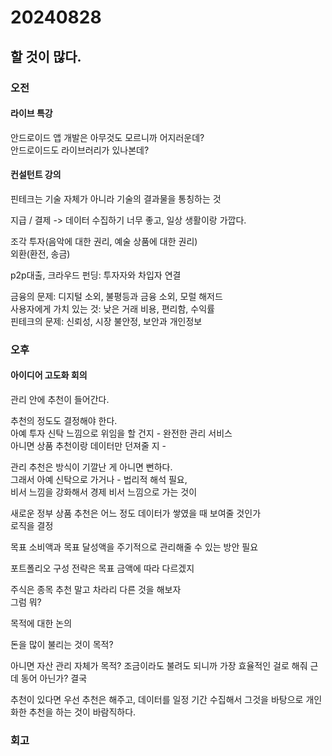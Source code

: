 # 20240828
## 할 것이 많다.

### 오전

#### 라이브 특강
안드로이드 앱 개발은 아무것도 모르니까 어지러운데?  
안드로이드도 라이브러리가 있나본데?  

#### 컨설턴트 강의
핀테크는 기술 자체가 아니라 기술의 결과물을 통칭하는 것  

지급 / 결제 -> 데이터 수집하기 너무 좋고, 일상 생활이랑 가깝다.  

조각 투자(음악에 대한 권리, 예술 상품에 대한 권리)  
외환(환전, 송금)  

p2p대출, 크라우드 펀딩: 투자자와 차입자 연결  

금융의 문제: 디지털 소외, 불평등과 금융 소외, 모럴 해저드  
사용자에게 가치 있는 것: 낮은 거래 비용, 편리함, 수익률  
핀테크의 문제: 신뢰성, 시장 불안정, 보안과 개인정보  

### 오후

#### 아이디어 고도화 회의
관리 안에 추천이 들어간다.  

추천의 정도도 결정해야 한다.  
아예 투자 신탁 느낌으로 위임을 할 건지 - 완전한 관리 서비스  
아니면 상품 추천이랑 데이터만 던져줄 지 -   

관리 추천은 방식이 기깔난 게 아니면 뻔하다.  
그래서 아예 신탁으로 가거나 - 법리적 해석 필요,  
비서 느낌을 강화해서 경제 비서 느낌으로 가는 것이  

새로운 정부 상품 추천은 어느 정도 데이터가 쌓였을 때 보여줄 것인가  
로직을 결정  

목표 소비액과 목표 달성액을 주기적으로 관리해줄 수 있는 방안 필요  

포트폴리오 구성 전략은 목표 금액에 따라 다르겠지  

주식은 종목 추천 말고 차라리 다른 것을 해보자  
그럼 뭐?  

목적에 대한 논의

돈을 많이 불리는 것이 목적?


아니면 자산 관리 자체가 목적?
조금이라도 불려도 되니까 가장 효율적인 걸로 해줘
근데 동어 아닌가? 결국

추천이 있다면 우선 추천은 해주고, 데이터를 일정 기간 수집해서 그것을 바탕으로 개인화한 추천을 하는 것이 바람직하다.


### 회고
